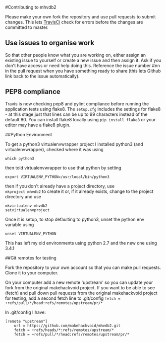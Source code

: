 #Contributing to mhvdb2

Please make your own fork the repository and use pull requests to submit changes. This lets [TravisCi](https://travis-ci.org/makehackvoid/mhvdb2) check for errors before the changes are committed to master.

## Use issues to organise work

So that other people know what you are working on, either assign an existing issue to yourself or create a new issue and then assign it. Ask if you don't have access or need help doing this. Reference the issue number #nn in the pull request when you have something ready to share (this lets Github link back to the issue automatically).

## PEP8 compliance

Travis is now checking pep8 and pylint compliance before running the application tests using flake8. The ```setup.cfg``` includes the settings for flake8 - at this stage just that lines can be up to 99 characters instead of the default 80. You can install flake8 locally using ```pip install flake8``` or your editor may have a flake8 plugin.

##Python Environment

To get a python3 virtualenvwrapper project I installed python3 (and virtualenvwrapper), checked where it was using

```which python3```

then told virtualenvwrapper to use that python by setting

```
export VIRTUALENV_PYTHON=/usr/local/bin/python3
```

then if you don't already have a project directory, use  
```mkproject mhvdb2``` 
to create it or, if it already exists, change to the project directory and use

```
mkvirtualenv mhvdb2
setvirtualenvproject
``` 

Once it is setup, to stop defaulting to python3, unset the python env variable using

```unset VIRTUALENV_PYTHON```

This has left my old environments using python 2.7 and the new one using 3.4.1


##Git remotes for testing

Fork the repository to your own account so that you can make pull requests. Clone it to your computer. 

On your computer add a new remote 'upstream' so you can update your fork from the original makehackvoid project. If you want to be able to see (fetch) and pull down pull requests from the original makehackvoid project for testing, add a second fetch line to .git/config
```fetch = +refs/pull/*/head:refs/remotes/upstream/pr/*```

In .git/config I have:

```
[remote "upstream"]
    url = https://github.com/makehackvoid/mhvdb2.git
    fetch = +refs/heads/*:refs/remotes/upstream/*
    fetch = +refs/pull/*/head:refs/remotes/upstream/pr/*
```

